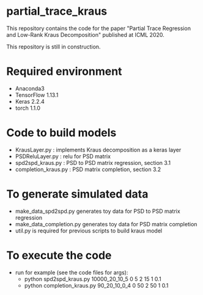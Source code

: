 # partial_trace_kraus

This repository contains the code for the paper "Partial Trace Regression and Low-Rank Kraus Decomposition" published at ICML 2020.

This repository is still in construction.

# Required environment
  - Anaconda3
  - TensorFlow 1.13.1 
  - Keras 2.2.4
  - torch 1.1.0

# Code to build models
  - KrausLayer.py : implements Kraus decomposition as a keras layer
  - PSDReluLayer.py : relu for PSD matrix
  - spd2spd_kraus.py : PSD to PSD matrix regression, section 3.1
  - completion_kraus.py : PSD matrix completion, section 3.2

# To generate simulated data
  - make_data_spd2spd.py generates toy data for PSD to PSD matrix regression
  - make_data_completion.py generates toy data for PSD matrix completion
  - util.py is required for previous scripts to build kraus model

# To execute the code
* run for example (see the code files for args): 
   - python spd2spd_kraus.py 10000_20_10_5 0 5 2 15 1 0.1
   - python completion_kraus.py 90_20_10_0_4 0 50 2 50 1 0.1

